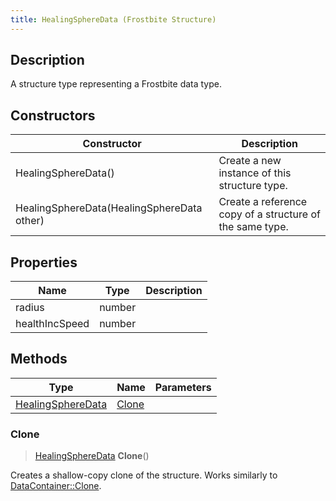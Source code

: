 ```yaml
---
title: HealingSphereData (Frostbite Structure)
---
```

## Description

A structure type representing a Frostbite data type.

## Constructors

| Constructor                                | Description                                              |
| ------------------------------------------ | -------------------------------------------------------- |
| HealingSphereData()                        | Create a new instance of this structure type.            |
| HealingSphereData(HealingSphereData other) | Create a reference copy of a structure of the same type. |

## Properties

| Name           | Type   | Description |
| -------------- | ------ | ----------- |
| radius         | number |             |
| healthIncSpeed | number |             |

## Methods

| Type                                   | Name            | Parameters |
| -------------------------------------- | --------------- | ---------- |
| [HealingSphereData](HealingSphereData) | [Clone](#clone) |            |

### Clone

> [HealingSphereData](HealingSphereData) **Clone**()

Creates a shallow-copy clone of the structure. Works similarly to [DataContainer::Clone](/vext/ref/cls/shr/datacontainer#clone).
